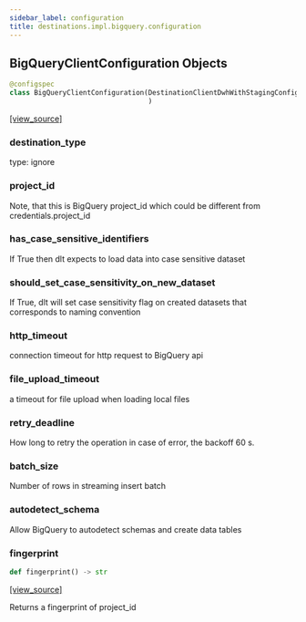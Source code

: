 ```yaml
---
sidebar_label: configuration
title: destinations.impl.bigquery.configuration
---
```


## BigQueryClientConfiguration Objects

```python
@configspec
class BigQueryClientConfiguration(DestinationClientDwhWithStagingConfiguration
                                  )
```

[[view_source]](https://github.com/dlt-hub/dlt/blob/9857029af018a582dd24da4070562f58bb7e9fc5/dlt/destinations/impl/bigquery/configuration.py#L13)

### destination\_type

type: ignore

### project\_id

Note, that this is BigQuery project_id which could be different from credentials.project_id

### has\_case\_sensitive\_identifiers

If True then dlt expects to load data into case sensitive dataset

### should\_set\_case\_sensitivity\_on\_new\_dataset

If True, dlt will set case sensitivity flag on created datasets that corresponds to naming convention

### http\_timeout

connection timeout for http request to BigQuery api

### file\_upload\_timeout

a timeout for file upload when loading local files

### retry\_deadline

How long to retry the operation in case of error, the backoff 60 s.

### batch\_size

Number of rows in streaming insert batch

### autodetect\_schema

Allow BigQuery to autodetect schemas and create data tables

### fingerprint

```python
def fingerprint() -> str
```

[[view_source]](https://github.com/dlt-hub/dlt/blob/9857029af018a582dd24da4070562f58bb7e9fc5/dlt/destinations/impl/bigquery/configuration.py#L40)

Returns a fingerprint of project_id

